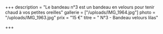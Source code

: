 +++
description = "Le bandeau n°3 est un bandeau en velours pour tenir chaud à vos petites oreilles"
gallerie = ["/uploads/IMG_1964.jpg"]
photo = "/uploads/IMG_1963.jpg"
prix = "15 €"
titre = " N°3 - Bandeau velours lilas"

+++
